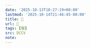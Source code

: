 ```yaml
---
date: '2025-10-13T10:27:19+08:00'
lastmod: '2025-10-14T21:46:45-08:00'
title: 􂙓
url: 􂙓
tags: [駿]
src: DCCV
note:
---
```

